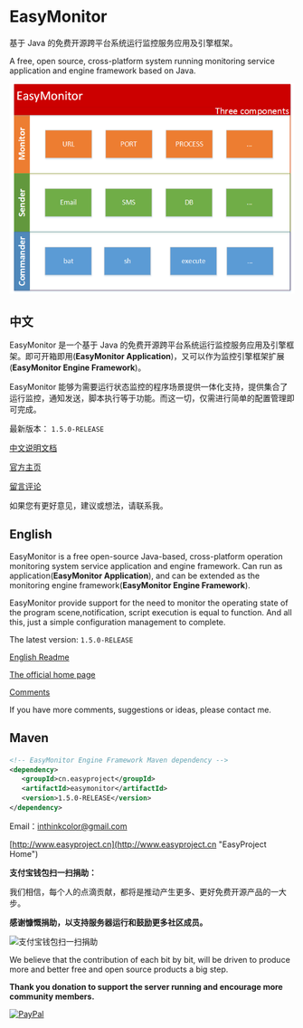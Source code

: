 # EasyMonitor


基于 Java 的免费开源跨平台系统运行监控服务应用及引擎框架。

A free, open source, cross-platform system running monitoring service application and engine framework based on Java.


![EasyMonitor](doc/images/EasyMonitor.png)


## 中文

EasyMonitor 是一个基于 Java 的免费开源跨平台系统运行监控服务应用及引擎框架。即可开箱即用(**EasyMonitor Application**)，又可以作为监控引擎框架扩展(**EasyMonitor Engine Framework**)。

EasyMonitor 能够为需要运行状态监控的程序场景提供一体化支持，提供集合了运行监控，通知发送，脚本执行等于功能。而这一切，仅需进行简单的配置管理即可完成。

最新版本： `1.5.0-RELEASE`


[中文说明文档](doc/readme_zh_CN.md)

[官方主页](http://www.easyproject.cn/easymonitor/zh-cn/index.jsp '官方主页')

[留言评论](http://www.easyproject.cn/easymonitor/zh-cn/index.jsp#donation '留言评论')

如果您有更好意见，建议或想法，请联系我。


## English

EasyMonitor is a free open-source Java-based, cross-platform operation monitoring system service application and engine framework. Can run as application(**EasyMonitor Application**), and can be extended as the monitoring engine framework(**EasyMonitor Engine Framework**).

EasyMonitor provide support for the need to monitor the operating state of the program scene,notification, script execution is equal to function. And all this, just a simple configuration management to complete.

The latest version: `1.5.0-RELEASE`

[English Readme](doc/readme_en.md)

[The official home page](http://www.easyproject.cn/easymonitor/en/index.jsp 'The official home page')

[Comments](http://www.easyproject.cn/easymonitor/en/index.jsp#donation 'Comments')

If you have more comments, suggestions or ideas, please contact me.



## Maven

```XML
<!-- EasyMonitor Engine Framework Maven dependency -->
<dependency>
   <groupId>cn.easyproject</groupId>
   <artifactId>easymonitor</artifactId>
   <version>1.5.0-RELEASE</version>
</dependency>
```

Email：<inthinkcolor@gmail.com>

[http://www.easyproject.cn](http://www.easyproject.cn "EasyProject Home")





**支付宝钱包扫一扫捐助：**

我们相信，每个人的点滴贡献，都将是推动产生更多、更好免费开源产品的一大步。

**感谢慷慨捐助，以支持服务器运行和鼓励更多社区成员。**

<img alt="支付宝钱包扫一扫捐助" src="http://www.easyproject.cn/images/s.png"  title="支付宝钱包扫一扫捐助"  height="256" width="256"></img>



We believe that the contribution of each bit by bit, will be driven to produce more and better free and open source products a big step.

**Thank you donation to support the server running and encourage more community members.**

[![PayPal](http://www.easyproject.cn/images/paypaldonation5.jpg)](https://www.paypal.me/easyproject/10 "Make payments with PayPal - it's fast, free and secure!")
